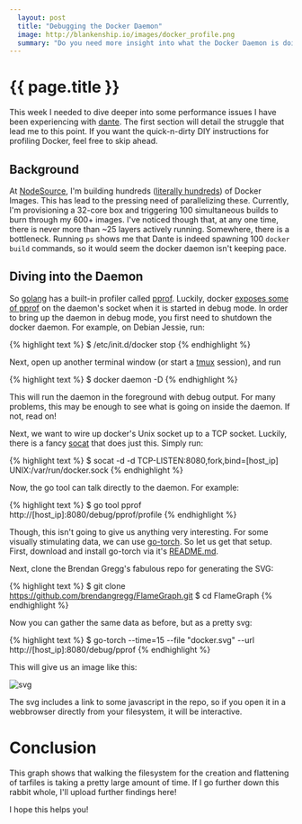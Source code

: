 ```yaml
---
  layout: post
  title: "Debugging the Docker Daemon"
  image: http://blankenship.io/images/docker_profile.png
  summary: "Do you need more insight into what the Docker Daemon is doing?"
---
```


# {{ page.title }}

This week I needed to dive deeper into some performance issues I have been experiencing with [dante](http://github.com/retrohacker/dante). The first section will detail the struggle that lead me to this point. If you want the quick-n-dirty DIY instructions for profiling Docker, feel free to skip ahead.

## Background

At [NodeSource](http://nodesource.com), I'm building hundreds ([literally hundreds](https://github.com/nodesource/docker-node)) of Docker Images. This has lead to the pressing need of parallelizing these. Currently, I'm provisioning a 32-core box and triggering 100 simultaneous builds to burn through my 600+ images. I've noticed though that, at any one time, there is never more than ~25 layers actively running. Somewhere, there is a bottleneck. Running `ps` shows me that Dante is indeed spawning 100 `docker build` commands, so it would seem the docker daemon isn't keeping pace.

## Diving into the Daemon

So [golang](http://golang.org) has a built-in profiler called [pprof](https://golang.org/pkg/net/http/pprof/). Luckily, docker [exposes some of pprof](https://github.com/docker/docker/blob/1fb144cb230fb5e26a19263bd0a159f3c9bd700b/api/server/profiler.go) on the daemon's socket when it is started in debug mode. In order to bring up the daemon in debug mode, you first need to shutdown the docker daemon. For example, on Debian Jessie, run:

{% highlight text %}
$ /etc/init.d/docker stop
{% endhighlight %}

Next, open up another terminal window (or start a [tmux](https://tmux.github.io) session), and run

{% highlight text %}
$ docker daemon -D
{% endhighlight %}

This will run the daemon in the foreground with debug output. For many problems, this may be enough to see what is going on inside the daemon. If not, read on!

Next, we want to wire up docker's Unix socket up to a TCP socket. Luckily, there is a fancy [socat](http://www.cyberciti.biz/faq/linux-unix-tcp-port-forwarding/) that does just this. Simply run:

{% highlight text %}
$ socat -d -d TCP-LISTEN:8080,fork,bind=[host_ip] UNIX:/var/run/docker.sock
{% endhighlight %}

Now, the go tool can talk directly to the daemon. For example:

{% highlight text %}
$ go tool pprof http://[host_ip]:8080/debug/pprof/profile
{% endhighlight %}

Though, this isn't going to give us anything very interesting. For some visually stimulating data, we can use [go-torch](https://github.com/uber/go-torch). So let us get that setup. First, download and install go-torch via it's [README.md](https://github.com/uber/go-torch#installation).

Next, clone the Brendan Gregg's fabulous repo for generating the SVG:

{% highlight text %}
$ git clone https://github.com/brendangregg/FlameGraph.git
$ cd FlameGraph
{% endhighlight %}

Now you can gather the same data as before, but as a pretty svg:

{% highlight text %}
$ go-torch --time=15 --file "docker.svg" --url http://[host_ip]:8080/debug/pprof
{% endhighlight %}

This will give us an image like this: 

![svg](/images/docker_profile.svg)

The svg includes a link to some javascript in the repo, so if you open it in a webbrowser directly from your filesystem, it will be interactive.

# Conclusion

This graph shows that walking the filesystem for the creation and flattening of tarfiles is taking a pretty large amount of time. If I go further down this rabbit whole, I'll upload further findings here!

I hope this helps you!
